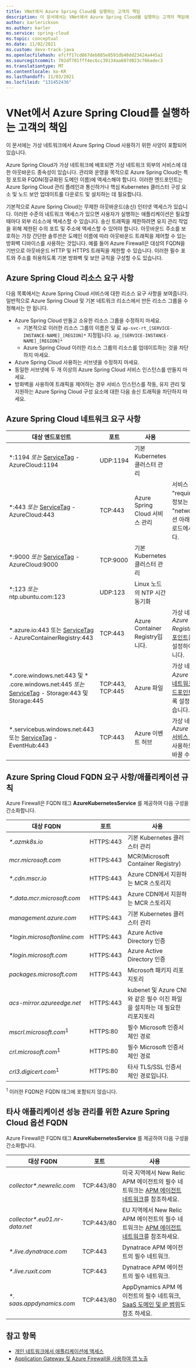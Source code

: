 ```yaml
---
title: VNet에서 Azure Spring Cloud를 실행하는 고객의 책임
description: 이 문서에서는 VNet에서 Azure Spring Cloud를 실행하는 고객의 책임에 대해 설명합니다.
author: karlerickson
ms.author: karler
ms.service: spring-cloud
ms.topic: conceptual
ms.date: 11/02/2021
ms.custom: devx-track-java
ms.openlocfilehash: efcff17cd867deb885e8591db48dd23424a445a2
ms.sourcegitcommit: 702df701fff4ec6cc39134aa607d023c766adec3
ms.translationtype: MT
ms.contentlocale: ko-KR
ms.lasthandoff: 11/03/2021
ms.locfileid: "131452436"
---
```

# <a name="customer-responsibilities-for-running-azure-spring-cloud-in-vnet"></a>VNet에서 Azure Spring Cloud를 실행하는 고객의 책임

이 문서에는 가상 네트워크에서 Azure Spring Cloud 사용하기 위한 사양이 포함되어 있습니다.

Azure Spring Cloud가 가상 네트워크에 배포되면 가상 네트워크 외부의 서비스에 대한 아웃바운드 종속성이 있습니다. 관리와 운영을 목적으로 Azure Spring Cloud는 특정 포트와 FQDN(정규화된 도메인 이름)에 액세스해야 합니다. 이러한 엔드포인트는 Azure Spring Cloud 관리 플레인과 통신하거나 핵심 Kubernetes 클러스터 구성 요소 및 노드 보안 업데이트를 다운로드 및 설치하는 데 필요합니다.

기본적으로 Azure Spring Cloud는 무제한 아웃바운드(송신) 인터넷 액세스가 있습니다. 이러한 수준의 네트워크 액세스가 있으면 사용자가 실행하는 애플리케이션은 필요할 때마다 외부 리소스에 액세스할 수 있습니다. 송신 트래픽을 제한하려면 유지 관리 작업을 위해 제한된 수의 포트 및 주소에 액세스할 수 있어야 합니다. 아웃바운드 주소를 보호하는 가장 간단한 솔루션은 도메인 이름에 따라 아웃바운드 트래픽을 제어할 수 있는 방화벽 디바이스를 사용하는 것입니다. 예를 들어 Azure Firewall은 대상의 FQDN을 기반으로 아웃바운드 HTTP 및 HTTPS 트래픽을 제한할 수 있습니다. 이러한 필수 포트와 주소를 허용하도록 기본 방화벽 및 보안 규칙을 구성할 수도 있습니다.

## <a name="azure-spring-cloud-resource-requirements"></a>Azure Spring Cloud 리소스 요구 사항

다음 목록에서는 Azure Spring Cloud 서비스에 대한 리소스 요구 사항을 보여줍니다. 일반적으로 Azure Spring Cloud 및 기본 네트워크 리소스에서 만든 리소스 그룹을 수정해서는 안 됩니다.

- Azure Spring Cloud 만들고 소유한 리소스 그룹을 수정하지 마세요.
  - 기본적으로 이러한 리소스 그룹의 이름은 및 로 `ap-svc-rt_[SERVICE-INSTANCE-NAME]_[REGION]*` 지정됩니다. `ap_[SERVICE-INSTANCE-NAME]_[REGION]*`
  - Azure Spring Cloud 이러한 리소스 그룹의 리소스를 업데이트하는 것을 차단하지 마세요.
- Azure Spring Cloud 사용하는 서브넷을 수정하지 마세요.
- 동일한 서브넷에 두 개 이상의 Azure Spring Cloud 서비스 인스턴스를 만들지 마세요.
- 방화벽을 사용하여 트래픽을 제어하는 경우 서비스 인스턴스를 작동, 유지 관리 및 지원하는 Azure Spring Cloud 구성 요소에 대한 다음 송신 트래픽을 차단하지 마세요.

## <a name="azure-spring-cloud-network-requirements"></a>Azure Spring Cloud 네트워크 요구 사항

| 대상 엔드포인트                                         | 포트             | 사용                                       | 참고                                                         |
| ------------------------------------------------------------ | ---------------- | ----------------------------------------- | ------------------------------------------------------------ |
| \*:1194 *또는* [ServiceTag](../virtual-network/service-tags-overview.md#available-service-tags) - AzureCloud:1194 | UDP:1194         | 기본 Kubernetes 클러스터 관리 |                                                              |
| \*:443 *또는* [ServiceTag](../virtual-network/service-tags-overview.md#available-service-tags) - AzureCloud:443 | TCP:443          | Azure Spring Cloud 서비스 관리    | 서비스 인스턴스 "requiredTraffics"의 정보는 "networkProfile" 섹션 아래의 리소스 페이로드에서 알 수 있습니다. |
| \*:9000 *또는* [ServiceTag](../virtual-network/service-tags-overview.md#available-service-tags) - AzureCloud:9000 | TCP:9000         | 기본 Kubernetes 클러스터 관리 |                                                              |
| \*:123 *또는* ntp.ubuntu.com:123                                | UDP:123          | Linux 노드의 NTP 시간 동기화  |                                                              |
| \*.azure.io:443 또는  [ServiceTag](../virtual-network/service-tags-overview.md#available-service-tags) - AzureContainerRegistry:443 | TCP:443          | Azure Container Registry입니다.                 | 가상 네트워크에서 *Azure Container Registry* [서비스 엔드포인트](../virtual-network/virtual-network-service-endpoints-overview.md)를 사용하도록 설정하여 바꿀 수 있습니다. |
| \*.core.windows.net:443 및 \* .core.windows.net:445 *또는* [ServiceTag](../virtual-network/service-tags-overview.md#available-service-tags) - Storage:443 및 Storage:445 | TCP:443, TCP:445 | Azure 파일                        | 가상 네트워크에서 *Azure Storage* [가상 네트워크의 서비스 엔드포인트](../virtual-network/virtual-network-service-endpoints-overview.md)를 사용하도록 설정하여 바꿀 수 있습니다. |
| \*.servicebus.windows.net:443 또는  [ServiceTag](../virtual-network/service-tags-overview.md#available-service-tags) - EventHub:443 | TCP:443          | Azure 이벤트 허브                          | 가상 네트워크에서 *Azure Event Hubs* [서비스 엔드포인트](../virtual-network/virtual-network-service-endpoints-overview.md)를 사용하도록 설정하여 바꿀 수 있습니다. |

## <a name="azure-spring-cloud-fqdn-requirementsapplication-rules"></a>Azure Spring Cloud FQDN 요구 사항/애플리케이션 규칙

Azure Firewall은 FQDN 태그 **AzureKubernetesService** 를 제공하여 다음 구성을 간소화합니다.

| 대상 FQDN                  | 포트      | 사용                                                          |
| --------------------------------- | --------- | ------------------------------------------------------------ |
| <i>*.azmk8s.io</i>                | HTTPS:443 | 기본 Kubernetes 클러스터 관리                    |
| <i>mcr.microsoft.com</i>          | HTTPS:443 | MCR(Microsoft Container Registry)                          |
| <i>*.cdn.mscr.io</i>              | HTTPS:443 | Azure CDN에서 지원하는 MCR 스토리지                         |
| <i>*.data.mcr.microsoft.com</i>   | HTTPS:443 | Azure CDN에서 지원하는 MCR 스토리지                         |
| <i>management.azure.com</i>       | HTTPS:443 | 기본 Kubernetes 클러스터 관리                    |
| <i>*login.microsoftonline.com</i> | HTTPS:443 | Azure Active Directory 인증                       |
| <i>*login.microsoft.com</i>       | HTTPS:443 | Azure Active Directory 인증                       |
| <i>packages.microsoft.com</i>     | HTTPS:443 | Microsoft 패키지 리포지토리                               |
| <i>acs-mirror.azureedge.net</i>   | HTTPS:443 | kubenet 및 Azure CNI와 같은 필수 이진 파일을 설치하는 데 필요한 리포지토리 |
| *mscrl.microsoft.com*<sup>1</sup> | HTTPS:80  | 필수 Microsoft 인증서 체인 경로                  |
| *crl.microsoft.com*<sup>1</sup>   | HTTPS:80  | 필수 Microsoft 인증서 체인 경로                  |
| *crl3.digicert.com*<sup>1</sup>   | HTTPS:80  | 타사 TLS/SSL 인증서 체인 경로입니다.                 |

<sup>1</sup> 이러한 FQDN은 FQDN 태그에 포함되지 않습니다.


## <a name="azure-spring-cloud-optional-fqdn-for-third-party-application-performance-management"></a>타사 애플리케이션 성능 관리를 위한 Azure Spring Cloud 옵션 FQDN

Azure Firewall은 FQDN 태그 **AzureKubernetesService** 를 제공하여 다음 구성을 간소화합니다.

| 대상 FQDN                   | 포트       | 사용                                                          |
| ---------------------------------- | ---------- | ------------------------------------------------------------ |
| <i>collector*.newrelic.com</i>     | TCP:443/80 | 미국 지역에서 New Relic APM 에이전트의 필수 네트워크는 [APM 에이전트 네트워크](https://docs.newrelic.com/docs/using-new-relic/cross-product-functions/install-configure/networks/#agents)를 참조하세요. |
| <i>collector*.eu01.nr-data.net</i> | TCP:443/80 | EU 지역에서 New Relic APM 에이전트의 필수 네트워크는 [APM 에이전트 네트워크](https://docs.newrelic.com/docs/using-new-relic/cross-product-functions/install-configure/networks/#agents)를 참조하세요. |
| <i>*.live.dynatrace.com</i>        | TCP:443    | Dynatrace APM 에이전트의 필수 네트워크.                    |
| <i>*.live.ruxit.com</i>            | TCP:443    | Dynatrace APM 에이전트의 필수 네트워크.                    |
| <i>*. saas.appdynamics.com</i>      | TCP:443/80 | AppDynamics APM 에이전트의 필수 네트워크, [SaaS 도메인 및 IP 범위](https://docs.appdynamics.com/display/PAA/SaaS+Domains+and+IP+Ranges)도 참조 하세요. |

## <a name="see-also"></a>참고 항목

* [개인 네트워크에서 애플리케이션에 액세스](access-app-virtual-network.md)
* [Application Gateway 및 Azure Firewall을 사용하여 앱 노출](expose-apps-gateway-azure-firewall.md)

